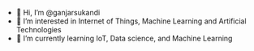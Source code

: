 - 👋 Hi, I’m @ganjarsukandi
- 👀 I’m interested in Internet of Things, Machine Learning and Artificial Technologies
- 🌱 I’m currently learning IoT, Data science, and Machine Learning


<!---
ganjarsukandi/ganjarsukandi is a ✨ special ✨ repository because its `README.md` (this file) appears on your GitHub profile.
You can click the Preview link to take a look at your changes.
--->
